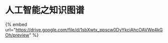 # 人工智能之知识图谱

{% embed url="https://drive.google.com/file/d/1sbXwtx_ppscw0DyYkciAhcOAVWe4kGOh/preview" %}
